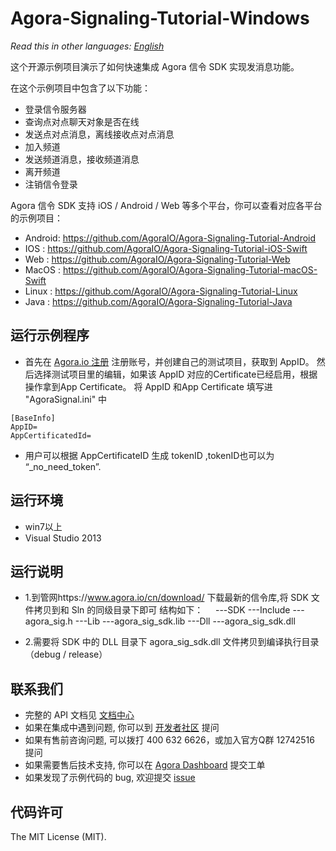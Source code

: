 # Agora-Signaling-Tutorial-Windows

*Read this in other languages: [English](README.en.md)*

这个开源示例项目演示了如何快速集成 Agora 信令 SDK 实现发消息功能。

在这个示例项目中包含了以下功能：

- 登录信令服务器
- 查询点对点聊天对象是否在线
- 发送点对点消息，离线接收点对点消息
- 加入频道
- 发送频道消息，接收频道消息
- 离开频道
- 注销信令登录

Agora 信令 SDK 支持 iOS / Android / Web 等多个平台，你可以查看对应各平台的示例项目：
- Android: https://github.com/AgoraIO/Agora-Signaling-Tutorial-Android
- IOS    : https://github.com/AgoraIO/Agora-Signaling-Tutorial-iOS-Swift
- Web    : https://github.com/AgoraIO/Agora-Signaling-Tutorial-Web
- MacOS  : https://github.com/AgoraIO/Agora-Signaling-Tutorial-macOS-Swift
- Linux  : https://github.com/AgoraIO/Agora-Signaling-Tutorial-Linux
- Java   : https://github.com/AgoraIO/Agora-Signaling-Tutorial-Java

## 运行示例程序
- 首先在 [Agora.io 注册](https://dashboard.agora.io/cn/signup/) 注册账号，并创建自己的测试项目，获取到 AppID。
然后选择测试项目里的编辑，如果该 AppID 对应的Certificate已经启用，根据操作拿到App Certificate。
将 AppID 和App Certificate 填写进 "AgoraSignal.ini" 中

```
[BaseInfo]
AppID=
AppCertificatedId=
```
- 用户可以根据 AppCertificateID 生成 tokenID ,tokenID也可以为 “_no_need_token”.

## 运行环境
- win7以上
- Visual Studio 2013

## 运行说明
- 1.到管网https://www.agora.io/cn/download/ 下载最新的信令库,将 SDK 文件拷贝到和 Sln 的同级目录下即可 结构如下：
     ---SDK
     ---Include
         ---agora_sig.h
     ---Lib
         ---agora_sig_sdk.lib
     ---Dll
         ---agora_sig_sdk.dll
         

- 2.需要将 SDK 中的  DLL 目录下 agora_sig_sdk.dll 文件拷贝到编译执行目录（debug / release）

## 联系我们
- 完整的 API 文档见 [文档中心](https://docs.agora.io/cn/)
- 如果在集成中遇到问题, 你可以到 [开发者社区](https://dev.agora.io/cn/) 提问
- 如果有售前咨询问题, 可以拨打 400 632 6626，或加入官方Q群 12742516 提问
- 如果需要售后技术支持, 你可以在 [Agora Dashboard](https://dashboard.agora.io) 提交工单
- 如果发现了示例代码的 bug, 欢迎提交 [issue](https://github.com/AgoraIO/Agora-Android-Tutorial-1to1/issues)

## 代码许可
The MIT License (MIT).

